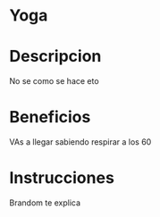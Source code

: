 # Yoga

# Descripcion 
No se como se hace eto

# Beneficios
VAs a llegar sabiendo respirar a los 60

# Instrucciones 
Brandom te explica
